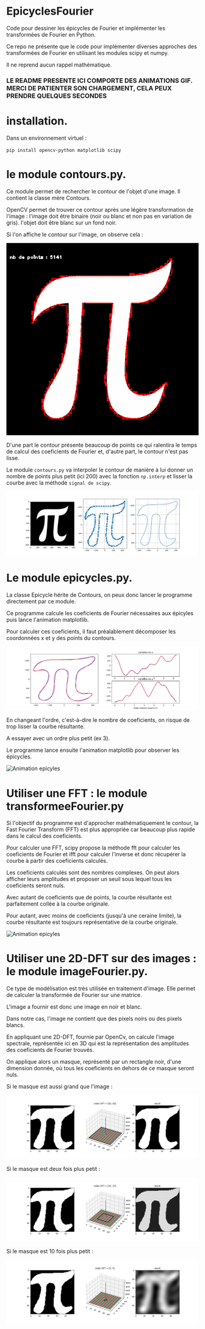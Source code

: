# EpicyclesFourier

Code pour dessiner les épicycles de Fourier et implémenter les transformées de Fourier en Python. 

Ce repo ne présente que le code pour implémenter diverses approches des transformées de Fourier en utilisant les modules scipy et numpy. 

Il ne reprend aucun rappel mathématique. 

### LE README PRESENTE ICI COMPORTE DES ANIMATIONS GIF. MERCI DE PATIENTER SON CHARGEMENT, CELA PEUX PRENDRE QUELQUES SECONDES ###

# installation. 

Dans un environnement virtuel :  

`pip install opencv-python matplotlib scipy`

# le module contours.py. 

Ce module permet de rechercher le contour de l'objet d'une image. Il contient la classe mère Contours. 

OpenCV permet de trouver ce contour après une légère transformation de l'image :
l'image doit être binaire (noir ou blanc et non pas en variation de gris). 
l'objet doit être blanc sur un fond noir. 

Si l'on affiche le contour sur l'image, on observe cela :

![Contours Image](Pictures/image_originale.png)

D'une part le contour présente beaucoup de points ce qui ralentira le temps de calcul des coeficients de Fourier et, d'autre part, le contour n'est pas lisse. 

Le module `contours.py` va interpoler le contour de manière à lui donner un nombre de points plus petit (ici 200) avec la fonction `np.interp` et lisser la courbe avec la méthode `signal de scipy`. 

![Contours Image](Pictures/resultat_contour.png)

# Le module epicycles.py. 

La classe Epicycle hérite de Contours, on peux donc lancer le programme directement par ce module. 

Ce programme calcule les coeficients de Fourier nécessaires aux épicyles puis lance l'animation matplotlib. 

Pour calculer ces coeficients, il faut préalablement décomposer les coordonnées x et y des points du contours. 

![Contours Image](Pictures/epicycles.png)


En changeant l'ordre, c'est-à-dire le nombre de coeficients, on risque de trop lisser la courbe résultante. 

A essayer avec un ordre plus petit (ex 3). 

Le programme lance ensuite l'animation matplotlib pour observer les épicycles. 

![Animation epicyles](Pictures/animation_readme.gif)

# Utiliser une FFT : le module transformeeFourier.py

Si l'objectif du programme est d'approcher mathématiquement le contour, la Fast Fourier Transform (FFT) est plus appropriée car beaucoup plus rapide dans le calcul des coeficients. 

Pour calculer une FFT, scipy propose la méthode fft pour calculer les coeficients de Fourier et ifft pour calculer l'inverse et donc récupérer la courbe à partir des coeficients calculés. 

Les coeficients calculés sont des nombres complexes. On peut alors afficher leurs amplitudes et proposer un seuil sous lequel tous les coeficients seront nuls. 

Avec autant de coeficients que de points, la courbe résultante est parfaitement collée à la courbe originale. 

Pour autant, avec moins de coeficients (jusqu'à une ceraine limite), la courbe résultante est toujours représentative de la courbe originale. 

![Animation epicyles](Pictures/animation_readme_fft.gif)

# Utiliser une 2D-DFT sur des images : le module imageFourier.py. 

Ce type de modélisation est très utilisée en traitement d'image. Elle permet de calculer la transformée de Fourier sur une matrice. 

L'image a fournir est donc une image en noir et blanc. 

Dans notre cas, l'image ne contient que des pixels noirs ou des pixels blancs. 

En appliquant une 2D-DFT, fournie par OpenCv, on calcule l'image spectrale, représentée ici en 3D qui est la représentation des amplitudes des coeficients de Fourier trouvés. 

On applique alors un masque, représenté par un rectangle noir, d'une dimension donnée, où tous les coeficients en dehors de ce masque seront nuls. 

Si le masque est aussi grand que l'image :

![Contours Image](<Pictures/image_DFT_[50, 50].png>)

Si le masque est deux fois plus petit :

![alt text](<Pictures/image_DFT_[25, 25].png>)

Si le masque est 10 fois plus petit :

![alt text](<Pictures/image_DFT_[5, 5].png>)








